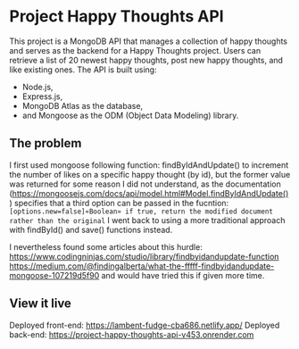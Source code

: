 # Project Happy Thoughts API

This project is a MongoDB API that manages a collection of happy thoughts and serves as the backend for a Happy Thoughts project.
Users can retrieve a list of 20 newest happy thoughts, post new happy thoughts, and like existing ones.
The API is built using:

- Node.js,
- Express.js,
- MongoDB Atlas as the database,
- and Mongoose as the ODM (Object Data Modeling) library.

## The problem

I first used mongoose following function: findByIdAndUpdate() to increment the number of likes on a specific happy thought (by id), but the former value was returned for some reason I did not understand, as the documentation (https://mongoosejs.com/docs/api/model.html#Model.findByIdAndUpdate()) specifies that a third option can be passed in the fucntion: `[options.new=false]«Boolean» if true, return the modified document rather than the original`
I went back to using a more traditional approach with findById() and save() functions instead.

I nevertheless found some articles about this hurdle:
https://www.codingninjas.com/studio/library/findbyidandupdate-function
https://medium.com/@findingalberta/what-the-fffff-findbyidandupdate-mongoose-107219d5f90
and would have tried this if given more time.

## View it live

Deployed front-end: https://lambent-fudge-cba686.netlify.app/
Deployed back-end: https://project-happy-thoughts-api-v453.onrender.com
